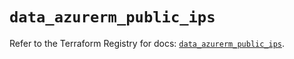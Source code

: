 # `data_azurerm_public_ips`

Refer to the Terraform Registry for docs: [`data_azurerm_public_ips`](https://registry.terraform.io/providers/hashicorp/azurerm/3.106.1/docs/data-sources/public_ips).
